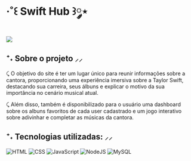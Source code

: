 # ‧˚꒰ Swift Hub ꒱༘⋆

<img src="https://i.imghippo.com/files/PGmj7274SYA.png">

## ⁺˖ Sobre o projeto ⸝⸝

⤹ O objetivo do site é ter um lugar único para reunir informações sobre a cantora, proporcionando uma experiência imersiva sobre a Taylor Swift, destacando sua carreira, seus álbuns e explicar o motivo da sua importância no cenário musical atual. 

⤹ Além disso, também é disponibilizado para o usuário uma dashboard sobre os albuns favoritos de cada user cadastrado e um jogo interativo sobre adivinhar e completar as músicas da cantora. 

## ⁺˖ Tecnologias utilizadas: ⸝⸝

<div align="left">

![HTML](https://img.shields.io/badge/html-pink?style=for-the-badge&logo=html5&logoColor=black)
![CSS](https://img.shields.io/badge/css-pink?style=for-the-badge&logo=css3&logoColor=black)
![JavaScript](https://img.shields.io/badge/javascript-pink?style=for-the-badge&logo=javascript&logoColor=black)
![NodeJS](https://img.shields.io/badge/node.js-pink?style=for-the-badge&logo=node.js&logoColor=black)
![MySQL](https://img.shields.io/badge/MySQL-pink?style=for-the-badge&logo=mysql&logoColor=black)

</div>
